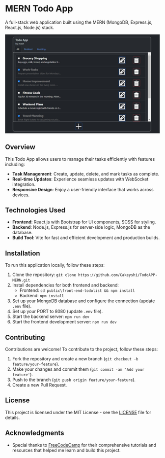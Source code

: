 # MERN Todo App

A full-stack web application built using the MERN (MongoDB, Express.js, React.js, Node.js) stack.

![Example Image](https://github.com/Cakeyshi/TodoAPP-MERN/blob/master/Todo%20Template.jpg)


## Overview

This Todo App allows users to manage their tasks efficiently with features including:

- **Task Management**: Create, update, delete, and mark tasks as complete.
- **Real-time Updates**: Experience seamless updates with WebSocket integration.
- **Responsive Design**: Enjoy a user-friendly interface that works across devices.

## Technologies Used

- **Frontend**: React.js with Bootstrap for UI components, SCSS for styling.
- **Backend**: Node.js, Express.js for server-side logic, MongoDB as the database.
- **Build Tool**: Vite for fast and efficient development and production builds.

## Installation

To run this application locally, follow these steps:

1. Clone the repository: `git clone https://github.com/Cakeyshi/TodoAPP-MERN.git`
2. Install dependencies for both frontend and backend:
   - Frontend: `cd public\front-end-todolist && npm install`
   - Backend: `npm install`
3. Set up your MongoDB database and configure the connection (update `.env` file).
4. Set up your PORT to 8080 (update `.env` file).
5. Start the backend server: `npm run dev`
6. Start the frontend development server: `npm run dev`

## Contributing

Contributions are welcome! To contribute to the project, follow these steps:

1. Fork the repository and create a new branch (`git checkout -b feature/your-feature`).
2. Make your changes and commit them (`git commit -am 'Add your feature'`).
3. Push to the branch (`git push origin feature/your-feature`).
4. Create a new Pull Request.

## License

This project is licensed under the MIT License - see the [LICENSE](LICENSE) file for details.

## Acknowledgments

- Special thanks to [FreeCodeCamp](https://www.freecodecamp.org/) for their comprehensive tutorials and resources that helped me learn and build this project.

